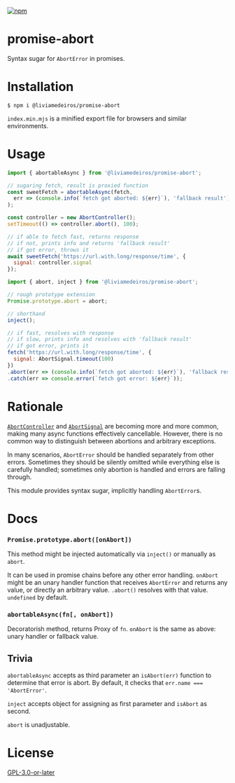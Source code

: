 [![npm](https://img.shields.io/npm/v/@liviamedeiros/promise-abort.svg)](https://npmjs.com/package/@liviamedeiros/promise-abort)

# promise-abort

Syntax sugar for `AbortError` in promises.

# Installation

```console
$ npm i @liviamedeiros/promise-abort
```

`index.min.mjs` is a minified export file for browsers and similar environments.

# Usage

```mjs
import { abortableAsync } from '@liviamedeiros/promise-abort';

// sugaring fetch, result is proxied function
const sweetFetch = abortableAsync(fetch,
  err => (console.info(`fetch got aborted: ${err}`), 'fallback result')
);

const controller = new AbortController();
setTimeout(() => controller.abort(), 100);

// if able to fetch fast, returns response
// if not, prints info and returns 'fallback result'
// if got error, throws it
await sweetFetch('https://url.with.long/response/time', {
  signal: controller.signal
});
```

```mjs
import { abort, inject } from '@liviamedeiros/promise-abort';

// rough prototype extension
Promise.prototype.abort = abort;

// shorthand
inject();

// if fast, resolves with response
// if slow, prints info and resolves with 'fallback result'
// if got error, prints it
fetch('https://url.with.long/response/time', {
  signal: AbortSignal.timeout(100)
})
.abort(err => (console.info(`fetch got aborted: ${err}`), 'fallback result'))
.catch(err => console.error(`fetch got error: ${err}`));
```

# Rationale

[`AbortController`](https://developer.mozilla.org/en-US/docs/Web/API/AbortController) and [`AbortSignal`](https://developer.mozilla.org/en-US/docs/Web/API/AbortSignal) are becoming more and more common, making many async functions effectively cancellable. However, there is no common way to distinguish between abortions and arbitrary exceptions.

In many scenarios, `AbortError` should be handled separately from other errors. Sometimes they should be silently omitted while everything else is carefully handled; sometimes only abortion is handled and errors are falling through.

This module provides syntax sugar, implicitly handling `AbortError`s.

# Docs

### `Promise.prototype.abort([onAbort])`

This method might be injected automatically via `inject()` or manually as `abort`.

It can be used in promise chains before any other error handling. `onAbort` might be an unary handler function that receives `AbortError` and returns any value, or directly an arbitrary value. `.abort()` resolves with that value. `undefined` by default.

### `abortableAsync(fn[, onAbort])`

Decoratorish method, returns Proxy of `fn`. `onAbort` is the same as above: unary handler or fallback value.

## Trivia

`abortableAsync` accepts as third parameter an `isAbort(err)` function to determine that error is abort. By default, it checks that `err.name === 'AbortError'`.

`inject` accepts object for assigning as first parameter and `isAbort` as second.

`abort` is unadjustable.

# License

[GPL-3.0-or-later](https://github.com/LiviaMedeiros/promise-abort/blob/master/LICENSE)
